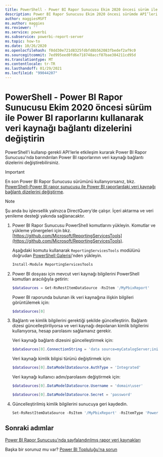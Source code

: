 ```yaml
---
title: PowerShell - Power BI Rapor Sunucusu Ekim 2020 öncesi sürüm ile veri kaynağı bağlantı dizelerini değiştirme
description: Power BI Rapor Sunucusu Ekim 2020 öncesi sürümde API’leri kullanarak veri kaynağı bağlantı dizelerini değiştirme.
author: maggiesMSFT
ms.author: maggies
ms.reviewer: ''
ms.service: powerbi
ms.subservice: powerbi-report-server
ms.topic: how-to
ms.date: 10/26/2020
ms.openlocfilehash: f0dd30e721d8325fdbfd8b562083fbedef2af9c0
ms.sourcegitcommit: 7ed995eed0fd6e718748accf87bae384211cd95d
ms.translationtype: MT
ms.contentlocale: tr-TR
ms.lasthandoff: 01/29/2021
ms.locfileid: "99044207"
---
```

# <a name="change-data-source-connection-strings-in-power-bi-reports-with-powershell---power-bi-report-server-pre-october-2020"></a>PowerShell - Power BI Rapor Sunucusu Ekim 2020 öncesi sürüm ile Power BI raporlarını kullanarak veri kaynağı bağlantı dizelerini değiştirin


PowerShell'i kullanıp gerekli API'lerle etkileşim kurarak Power BI Rapor Sunucusu'nda barındırılan Power BI raporlarının veri kaynağı bağlantı dizelerini değiştirebilirsiniz. 

> [!IMPORTANT]
> En son Power BI Rapor Sunucusu sürümünü kullanıyorsanız, bkz. [PowerShell-Power BI rapor sunucusu ile Power BI raporlardaki veri kaynağı bağlantı dizelerini değiştirme](connect-data-source-apis.md).

> [!NOTE]
> Şu anda bu işlevsellik yalnızca DirectQuery’de çalışır. İçeri aktarma ve veri yenileme desteği yakında sağlanacaktır.

1. Power BI Rapor Sunucusu PowerShell komutlarını yükleyin. Komutlar ve yükleme yönergeleri için bkz. [https://github.com/Microsoft/ReportingServicesTools](https://github.com/Microsoft/ReportingServicesTools). 

    Aşağıdaki komutu kullanarak `ReportingServicesTools` modülünü doğrudan [PowerShell Galerisi](https://www.powershellgallery.com/packages/ReportingServicesTools/)'nden yükleyin.

    ```powershell
    Install-Module ReportingServicesTools
    ```

2. Power BI dosyası için mevcut veri kaynağı bilgilerini PowerShell komutları aracılığıyla getirin:

    ```powershell
    $dataSources = Get-RsRestItemDataSource -RsItem '/MyPbixReport'
    ```

    Power BI raporunda bulunan ilk veri kaynağına ilişkin bilgileri görüntülemek için: 

    ```powershell
    $dataSources[0]
    ```

3. Bağlantı ve kimlik bilgilerini gerektiği şekilde güncelleştirin. Bağlantı dizesi güncelleştiriliyorsa ve veri kaynağı depolanan kimlik bilgilerini kullanıyorsa, hesap parolasını sağlamanız gerekir. 

    Veri kaynağı bağlantı dizesini güncelleştirmek için:

    ```powershell
    $dataSources[0].ConnectionString = 'data source=myCatalogServer;initial catalog=ReportServer;persist security info=False' 
    ```

    Veri kaynağı kimlik bilgisi türünü değiştirmek için:

    ```powershell
    $dataSources[0].DataModelDataSource.AuthType = 'Integrated'
    ```

    Veri kaynağı kullanıcı adını/parolasını değiştirmek için:

    ```powershell
    $dataSources[0].DataModelDataSource.Username = 'domain\user'
    ```
    ```powershell
    $dataSources[0].DataModelDataSource.Secret = 'password'
    ```

4. Güncelleştirilmiş kimlik bilgilerini sunucuya geri kaydedin.

    ```powershell
    Set-RsRestItemDataSource -RsItem '/MyPbixReport' -RsItemType 'PowerBIReport' -DataSources $dataSources
    ```

## <a name="next-steps"></a>Sonraki adımlar

[Power BI Rapor Sunucusu'nda sayfalandırılmış rapor veri kaynakları](connect-data-sources.md) 

Başka bir sorunuz mu var? [Power BI Topluluğu'na sorun](https://community.powerbi.com/)
